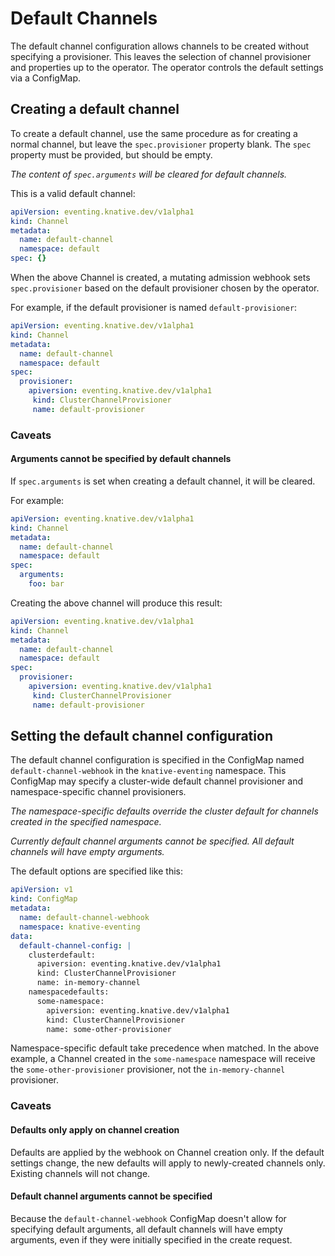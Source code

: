 # Default Channels

The default channel configuration allows channels to be created without
specifying a provisioner. This leaves the selection of channel provisioner and
properties up to the operator. The operator controls the default settings via a
ConfigMap.

## Creating a default channel

To create a default channel, use the same procedure as for creating a normal
channel, but leave the `spec.provisioner` property blank. The `spec` property
must be provided, but should be empty.

_The content of `spec.arguments` will be cleared for default channels._

This is a valid default channel:

```yaml
apiVersion: eventing.knative.dev/v1alpha1
kind: Channel
metadata:
  name: default-channel
  namespace: default
spec: {}
```

When the above Channel is created, a mutating admission webhook sets
`spec.provisioner` based on the default provisioner chosen by the operator.

For example, if the default provisioner is named `default-provisioner`:

```yaml
apiVersion: eventing.knative.dev/v1alpha1
kind: Channel
metadata:
  name: default-channel
  namespace: default
spec:
  provisioner:
    apiversion: eventing.knative.dev/v1alpha1
￼    kind: ClusterChannelProvisioner
￼    name: default-provisioner
```

### Caveats

#### Arguments cannot be specified by default channels

If `spec.arguments` is set when creating a default channel, it will be cleared.

For example:

```yaml
apiVersion: eventing.knative.dev/v1alpha1
kind: Channel
metadata:
  name: default-channel
  namespace: default
spec:
  arguments:
    foo: bar
```

Creating the above channel will produce this result:

```yaml
apiVersion: eventing.knative.dev/v1alpha1
kind: Channel
metadata:
  name: default-channel
  namespace: default
spec:
  provisioner:
    apiversion: eventing.knative.dev/v1alpha1
￼    kind: ClusterChannelProvisioner
￼    name: default-provisioner
```

## Setting the default channel configuration

The default channel configuration is specified in the ConfigMap named
`default-channel-webhook` in the `knative-eventing` namespace. This ConfigMap
may specify a cluster-wide default channel provisioner and namespace-specific
channel provisioners.

_The namespace-specific defaults override the cluster default for channels
created in the specified namespace._

_Currently default channel arguments cannot be specified. All default channels
will have empty arguments._

The default options are specified like this:

```yaml
apiVersion: v1
kind: ConfigMap
metadata:
  name: default-channel-webhook
  namespace: knative-eventing
data:
  default-channel-config: |
    clusterdefault:
      apiversion: eventing.knative.dev/v1alpha1
      kind: ClusterChannelProvisioner
      name: in-memory-channel
    namespacedefaults:
      some-namespace:
        apiversion: eventing.knative.dev/v1alpha1
        kind: ClusterChannelProvisioner
        name: some-other-provisioner
```

Namespace-specific default take precedence when matched. In the above example, a
Channel created in the `some-namespace` namespace will receive the
`some-other-provisioner` provisioner, not the `in-memory-channel` provisioner.

### Caveats

#### Defaults only apply on channel creation

Defaults are applied by the webhook on Channel creation only. If the default
settings change, the new defaults will apply to newly-created channels only.
Existing channels will not change.

#### Default channel arguments cannot be specified

Because the `default-channel-webhook` ConfigMap doesn't allow for specifying
default arguments, all default channels will have empty arguments, even if they
were initially specified in the create request.
